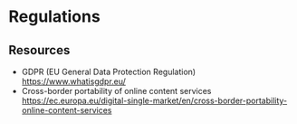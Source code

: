 # Regulations

## Resources

* GDPR (EU General Data Protection Regulation)
  https://www.whatisgdpr.eu/
* Cross-border portability of online content services
  https://ec.europa.eu/digital-single-market/en/cross-border-portability-online-content-services
